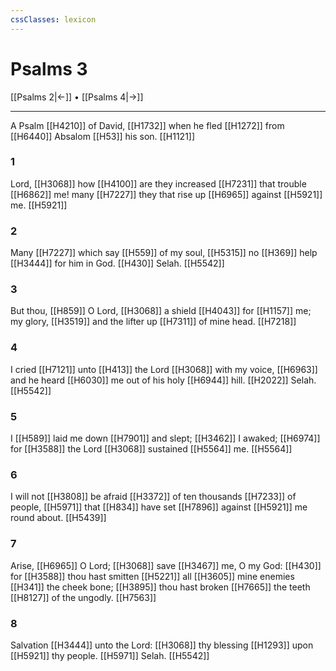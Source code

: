 ```yaml
---
cssClasses: lexicon
---
```

# Psalms 3

[[Psalms 2|←]] • [[Psalms 4|→]]

---

A Psalm [[H4210]] of David, [[H1732]] when he fled [[H1272]] from [[H6440]] Absalom [[H53]] his son. [[H1121]]

### 1
Lord, [[H3068]] how [[H4100]] are they increased [[H7231]] that trouble [[H6862]] me! many [[H7227]] they that rise up [[H6965]] against [[H5921]] me. [[H5921]]

### 2
Many [[H7227]] which say [[H559]] of my soul, [[H5315]] no [[H369]] help [[H3444]] for him in God. [[H430]] Selah. [[H5542]]

### 3
But thou, [[H859]] O Lord, [[H3068]] a shield [[H4043]] for [[H1157]] me; my glory, [[H3519]] and the lifter up [[H7311]] of mine head. [[H7218]]

### 4
I cried [[H7121]] unto [[H413]] the Lord [[H3068]] with my voice, [[H6963]] and he heard [[H6030]] me out of his holy [[H6944]] hill. [[H2022]] Selah. [[H5542]]

### 5
I [[H589]] laid me down [[H7901]] and slept; [[H3462]] I awaked; [[H6974]] for [[H3588]] the Lord [[H3068]] sustained [[H5564]] me. [[H5564]]

### 6
I will not [[H3808]] be afraid [[H3372]] of ten thousands [[H7233]] of people, [[H5971]] that [[H834]] have set [[H7896]] against [[H5921]] me round about. [[H5439]]

### 7
Arise, [[H6965]] O Lord; [[H3068]] save [[H3467]] me, O my God: [[H430]] for [[H3588]] thou hast smitten [[H5221]] all [[H3605]] mine enemies [[H341]] the cheek bone; [[H3895]] thou hast broken [[H7665]] the teeth [[H8127]] of the ungodly. [[H7563]]

### 8
Salvation [[H3444]] unto the Lord: [[H3068]] thy blessing [[H1293]] upon [[H5921]] thy people. [[H5971]] Selah. [[H5542]]